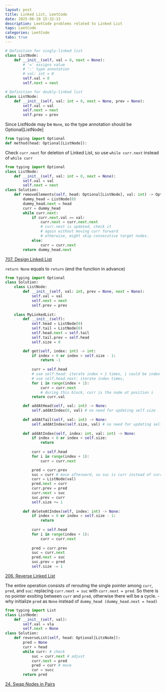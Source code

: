 ```yaml
---
layout: post
title: Linked List, LeetCode
date: 2025-06-10 15:32:13
description: LeetCode problems related to Linked List
tags: LeetCode
categories: LeetCode
tabs: true
---
```


```python
# Definition for singly-linked list
class ListNode:
    def __init__(self, val = 0, next = None):
        # '=' assigns value
        # ':' type annotation
        # val: int = 0
        self.val = 0
        self.next = next
```
```python
# Definition for doubly-linked list
class ListNode:
    def __init__(self, val: int = 0, next = None, prev = None):
        self.val = val
        self.next = next
        self.prev = prev
```
Since ListNode may be `None`, so the type annotation should be Optional[ListNode]
```python
from typing import Optional
def method(head: Optional[ListNode]):
```

Check `curr.next` for deletion of Linked List, so use `while curr.next` instead of `while curr`

```python
from typing import Optional
class ListNode:
    def __init__(self, val: int = 0, next = None):
        self.val = val
        self.next = next
class Solution:
    def removeElements(self, head: Optional[ListNode], val: int) -> Optional[ListNode]:
        dummy_head = ListNode(0)
        dummy_head.next = head
        curr = dummy_head
        while curr.next: 
            if curr.next.val == val:
                curr.next = curr.next.next
                # curr.next is updated, check it 
                # again without moving curr forward 
                # otherwise, might skip consecutive target nodes.
            else:
                curr = curr.next
        return dummy_head.next
```
[707. Design Linked List](https://leetcode.com/problems/design-linked-list/description/)

`return None` equals to `return` (end the function in advance)

```python
from typing import Optional
class Solution:
    class ListNode:
        def __init__(self, val: int, prev = None, next = None):
            self.val = val
            self.next = next
            self.prev = prev
    
    class MyLinkedList:
        def __init__(self):
            self.head = ListNode(0)
            self.tail = ListNode(0)
            self.head.next = self.tail
            self.tail.prev = self.head
            self.size = 0

        def get(self, index: int) -> int:
            if index < 0 or index > self.size - 1:
                return -1
            
            curr = self.head 
            # use self.head: iterate index + 1 times, i could be index
            # use self.head.next: iterate index times, 
            for i in range(index + 1):
                curr = curr.next
                # during this block, curr is the node at position i
            return curr.val

        def addAtHead(self, val: int) -> None:
            self.addAtIndex(0, val) # no need for updating self.size
        
        def addAtTail(self, val: int) -> None:
            self.addAtIndex(self.size, val) # no need for updating self.size
        
        def addAtIndex(self, index: int, val: int) -> None:
            if index < 0 or index > self.size:
                return
            
            curr = self.head
            for i in range(index + 1):
                curr = curr.next

            pred = curr.prev
            suc = curr # move afterward, so suc is curr instead of curr.next
            curr = ListNode(val)
            pred.next = curr
            curr.prev = pred
            curr.next = suc
            suc.prev = curr
            self.size += 1
    
        def deleteAtIndex(self, index: int) -> None:
            if index < 0 or index > self.size - 1:
                return
            
            curr = self.head
            for i in range(index + 1):
                curr = curr.next
            
            pred = curr.prev
            suc = curr.next
            pred.next = suc
            suc.prev = pred
            self.size -= 1
```
[206. Reverse Linked List](https://leetcode.com/problems/reverse-linked-list/description/)

The entire operation consists of rerouting the single pointer among `curr`, `pred`, and `suc`: replacing `curr.next = suc` with `curr.next = pred`. So there is no pointer exsiting between `curr` and `pred`, otherwise there will be a cycle. - why initialize `pred` as `None` instead of `dummy_head (dummy_head.next = head)`

```python
from typing import List
class ListNode:
    def __init__(self, val):
        self.val = vla
        self.next = None
class Solution:
    def reverseList(self, head: Optional[LitsNode]):
        pred = None
        curr = head
        while curr: # check
            suc = curr.next # adjust
            curr.next = pred
            pred = curr # move
            cur = succ 
        return pred
```

[24. Swap Nodes in Pairs](https://leetcode.com/problems/swap-nodes-in-pairs/description/)

